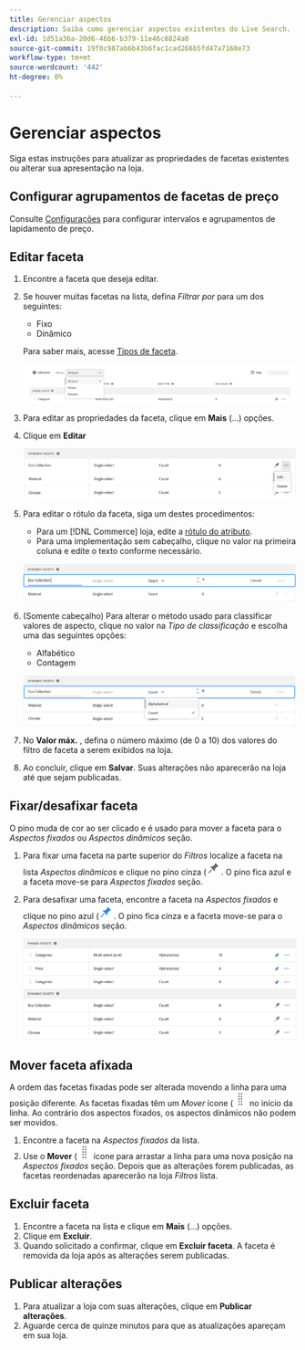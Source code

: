 ```yaml
---
title: Gerenciar aspectos
description: Saiba como gerenciar aspectos existentes do Live Search.
exl-id: 1d51a36a-20d6-46b6-b379-11e46c8824a0
source-git-commit: 19f0c987ab6b43b6fac1cad266b5fd47a7168e73
workflow-type: tm+mt
source-wordcount: '442'
ht-degree: 0%

---
```


# Gerenciar aspectos

Siga estas instruções para atualizar as propriedades de facetas existentes ou alterar sua apresentação na loja.

## Configurar agrupamentos de facetas de preço

Consulte [Configurações](settings.md) para configurar intervalos e agrupamentos de lapidamento de preço.

## Editar faceta

1. Encontre a faceta que deseja editar.
1. Se houver muitas facetas na lista, defina *Filtrar por* para um dos seguintes:

   * Fixo
   * Dinâmico

   Para saber mais, acesse [Tipos de faceta](facets-type.md).

   ![Filtrar aspectos](assets/facets-filter-by-cropped.png)

1. Para editar as propriedades da faceta, clique em **Mais** (...) opções.
1. Clique em **Editar**

   ![Editar opções](assets/facet-edit-menu.png)

1. Para editar o rótulo da faceta, siga um destes procedimentos:

   * Para um [!DNL Commerce] loja, edite a [rótulo do atributo](https://docs.magento.com/user-guide/stores/attributes-product.html).
   * Para uma implementação sem cabeçalho, clique no valor na primeira coluna e edite o texto conforme necessário.

   ![Editar rótulo](assets/facet-edit-label.png)

1. (Somente cabeçalho) Para alterar o método usado para classificar valores de aspecto, clique no valor na *Tipo de classificação* e escolha uma das seguintes opções:

   * Alfabético
   * Contagem

   ![Editar contagem](assets/facets-edit-count.png)

1. No **Valor máx.** , defina o número máximo (de 0 a 10) dos valores do filtro de faceta a serem exibidos na loja.
1. Ao concluir, clique em **Salvar**.
Suas alterações não aparecerão na loja até que sejam publicadas.

## Fixar/desafixar faceta

O pino muda de cor ao ser clicado e é usado para mover a faceta para o *Aspectos fixados* ou *Aspectos dinâmicos* seção.

1. Para fixar uma faceta na parte superior do *Filtros* localize a faceta na lista *Aspectos dinâmicos* e clique no pino cinza (![Seletor de pinos](assets/btn-pin-gray.png).
O pino fica azul e a faceta move-se para *Aspectos fixados* seção.
1. Para desafixar uma faceta, encontre a faceta na *Aspectos fixados* e clique no pino azul (![Seletor de pinos](assets/btn-pin-blue.png).
O pino fica cinza e a faceta move-se para o *Aspectos dinâmicos* seção.

   ![Aspectos fixos e dinâmicos](assets/facets-pinned-unpinned.png)

## Mover faceta afixada

A ordem das facetas fixadas pode ser alterada movendo a linha para uma posição diferente. As facetas fixadas têm um *Mover* ícone (![Mover seletor](assets/btn-move.png) no início da linha. Ao contrário dos aspectos fixados, os aspectos dinâmicos não podem ser movidos.

1. Encontre a faceta na *Aspectos fixados* da lista.
1. Use o **Mover** (![Mover seletor](assets/btn-move.png) ícone para arrastar a linha para uma nova posição na *Aspectos fixados* seção.
Depois que as alterações forem publicadas, as facetas reordenadas aparecerão na loja *Filtros* lista.

## Excluir faceta

1. Encontre a faceta na lista e clique em **Mais** (...) opções.
1. Clique em **Excluir**.
1. Quando solicitado a confirmar, clique em **Excluir faceta**.
A faceta é removida da loja após as alterações serem publicadas.

## Publicar alterações

1. Para atualizar a loja com suas alterações, clique em **Publicar alterações**.
1. Aguarde cerca de quinze minutos para que as atualizações apareçam em sua loja.
